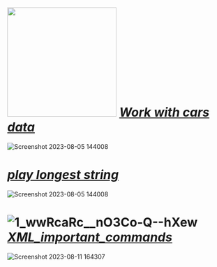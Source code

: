 # <img src="https://github.com/yasinnorozzadeh/python-course2/assets/88095232/1b674bff-b018-42ca-820a-b87624bf7bb8" width="250" height="250"/> [***Work with cars data***]()

![Screenshot 2023-08-05 144008](https://github.com/yasinnorozzadeh/python-course2/assets/88095232/fa4fdb1e-d771-426c-8eda-d9e5fe4dfc69)
# [***play longest string***]()
![Screenshot 2023-08-05 144008](https://github.com/yasinnorozzadeh/python-course2/assets/88095232/9abdff97-e436-4a33-880a-526e226b2f97)
# ![1_wwRcaRc__nO3Co-Q--hXew](https://github.com/yasinnorozzadeh/python-course2/assets/88095232/c4397c04-cb2d-4f05-ba09-815287c76c4c) [***XML_important_commands***]()
![Screenshot 2023-08-11 164307](https://github.com/yasinnorozzadeh/python-course2/assets/88095232/77ef2221-211d-48fb-a443-17d8cf1d2a37)

